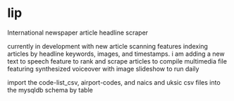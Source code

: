 # lip
International newspaper article headline scraper

currently in development with new article scanning features indexing articles by headline keywords, images, and timestamps.  i am adding a new text to speech feature to rank and scrape articles to compile multimedia file featuring synthesized voiceover with image slideshow to run daily

import the code-list_csv, airport-codes, and naics and uksic csv files into the mysqldb schema by table
